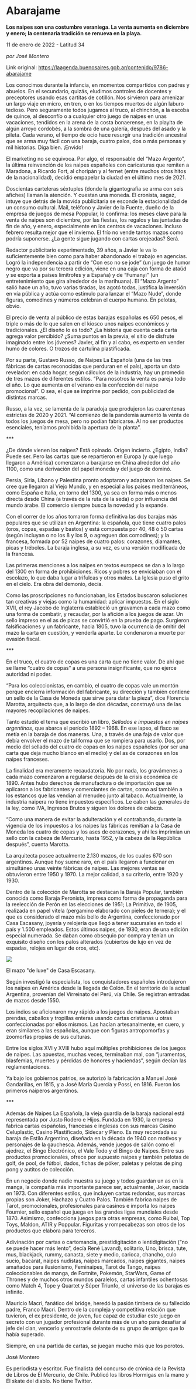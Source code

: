 # Abarajame

**Los naipes son una costumbre veraniega. La venta aumenta en diciembre y enero; la centenaria tradición se renueva en la playa.**

11 de enero de 2022 - Latitud 34

_por José Montero_

Link original: https://laagenda.buenosaires.gob.ar/contenido/9786-abarajame



Los conocimos durante la infancia, en momentos compartidos con padres y abuelos. En el secundario, quizás, eludimos controles de docentes y preceptores usando esas cartitas de cotillón. Nos sirvieron para amenizar un largo viaje en micro, en tren, o en los tiempos muertos de algún laburo tedioso. Pero seguramente todos jugamos al truco, al chinchón, a la escoba de quince, al desconfío o a cualquier otro juego de naipes en unas vacaciones, tendidos en la arena de la costa bonaerense, en la playita de algún arroyo cordobés, a la sombra de una galería, después del asado y la pileta. Cada verano, el tiempo de ocio hace resurgir una tradición ancestral que se arma muy fácil con una baraja, cuatro palos, dos o más personas y mil historias. Diga bien. ¡Envido!




El marketing no se equivoca. Por algo, el responsable del “Mazo Argento”, la última reinvención de los naipes españoles con caricaturas que remiten a Maradona, a Ricardo Fort, al choripán y al fernet (entre muchos otros hitos de la nacionalidad), decidió empapelar la ciudad en el último mes de 2021.




Doscientas carteleras séxtuples (donde la gigantografía se arma con seis afiches) llaman la atención. Y cuestan una moneda. El cronista, sagaz, intuye que detrás de la movida publicitaria se esconde la estacionalidad de un consumo cultural. Mail, teléfono y Javier de la Fuente, dueño de la empresa de juegos de mesa Poppular, lo confirma: los meses clave para la venta de naipes son diciembre, por las fiestas, los regalos y las juntadas de fin de año, y enero, especialmente en los centros de vacaciones. Incluso febrero resulta mejor que el invierno. El frío no vende tantos mazos como podría suponerse. ¿La gente sigue jugando con cartas orejeadas? Será.




Redactor publicitario experimentado, 39 años, a Javier le va lo suficientemente bien como para haber abandonado el trabajo en agencias. Logró la independencia a partir de “Con eso no se jode” (un juego de humor negro que va por su tercera edición, viene en una caja con forma de ataúd y se exporta a países limítrofes y a España) y de “Fumanyi” (un entretenimiento que gira alrededor de la marihuana). El “Mazo Argento” salió hace un año, tuvo varias tiradas, las agotó todas, justifica la inversión en vía pública y actúa como estímulo para lanzar el “Mazo Nude”, donde figuras, comodines y números celebran el cuerpo humano. En pelotas, obvio.




El precio de venta al público de estas barajas españolas es 650 pesos, el triple o más de lo que salen en el kiosco unos naipes económicos y tradicionales. ¿El diseño lo es todo? ¿La historia que cuenta cada carta agrega valor percibido? ¿Suma puntos en la previa, el sitio de disfrute imaginado entre los jóvenes? Javier, al fin y al cabo, es experto en vender humo de colores. O trozos de cartulina plastificada.




Por su parte, Gustavo Russo, de Naipes La Española (una de las tres fábricas de cartas reconocidas que perduran en el país), aporta un dato revelador: en cada hogar, según cálculos de la industria, hay un promedio de tres mazos de diferentes estilos. “Para nosotros la venta es pareja todo el año. Lo que aumenta en el verano es la confección del naipe promocional”. O sea, el que se imprime por pedido, con publicidad de distintas marcas.




Russo, a la vez, se lamenta de la paradoja que produjeron las cuarentenas estrictas de 2020 y 2021. “Al comienzo de la pandemia aumentó la venta de todos los juegos de mesa, pero no podían fabricarse. Al no ser productos esenciales, teníamos prohibida la apertura de la planta”.




\*\*\*




¿De dónde vienen los naipes? Está opinado. Origen incierto. ¿Egipto, India? Puede ser. Pero las cartas que se repartieron en Europa (y que luego llegaron a América) comenzaron a barajarse en China alrededor del año 1100, como una derivación del papel moneda y del juego de dominó.




Persia, Siria, Líbano y Palestina pronto adoptaron y adaptaron los naipes. Se cree que llegaron al Viejo Mundo, y en especial a los países mediterráneos, como España e Italia, en torno del 1300, ya sea en forma más o menos directa desde China (a través de la ruta de la seda) o por influencia del mundo árabe. El comercio siempre busca la novedad y la expande.




Con el correr de los años tomaron forma definitiva las dos barajas más populares que se utilizan en Argentina: la española, que tiene cuatro palos (oros, copas, espadas y bastos) y está compuesta por 40, 48 ó 50 cartas (según incluyan o no los 8 y los 9, o agreguen dos comodines); y la francesa, formada por 52 naipes de cuatro palos: corazones, diamantes, picas y tréboles. La baraja inglesa, a su vez, es una versión modificada de la francesa.




Las primeras menciones a los naipes en textos europeos se dan a lo largo del 1300 en forma de prohibiciones. Ricos y pobres se enviciaban con el escolazo, lo que daba lugar a trifulcas y otros males. La Iglesia puso el grito en el cielo. Era obra del demonio, decía.




Como las proscripciones no funcionaban, los Estados buscaron soluciones tan creativas y viejas como la humanidad: aplicar impuestos. En el siglo XVII, el rey Jacobo de Inglaterra estableció un gravamen a cada mazo como una forma de combatir, y recaudar, por la afición a los juegos de azar. Un sello impreso en el as de picas se convirtió en la prueba de pago. Surgieron falsificaciones y un fabricante, hacia 1805, tuvo la ocurrencia de omitir del mazo la carta en cuestión, y venderla aparte. Lo condenaron a muerte por evasión fiscal.




\*\*\*




En el truco, el cuatro de copas es una carta que no tiene valor. De ahí que se llame “cuatro de copas” a una persona insignificante, que no ejerce autoridad ni poder.




“Para los coleccionistas, en cambio, el cuatro de copas vale un montón porque encierra información del fabricante, su dirección y también contiene un sello de la Casa de Moneda que sirve para datar la pieza”, dice Florencia Marotta, arquitecta que, a lo largo de dos décadas, construyó una de las mayores recopilaciones de naipes.




Tanto estudió el tema que escribió un libro, *Sellados e impuestos en naipes argentinos*, que abarca el período 1892 – 1968. En ese lapso, el fisco se metía en la baraja de dos maneras. Una, a través de una faja de valor que debía envolver el mazo de tal forma que se rompiera para usarlo. Dos, por medio del sellado del cuatro de copas en los naipes españoles (por ser una carta que deja mucho blanco en el medio) y del as de corazones en los naipes franceses.




La finalidad era meramente recaudatoria. No por nada, los gravámenes a cada mazo comenzaron a regularse después de la crisis económica de 1890. Antes hubo derechos de manufactura o de importación que se aplicaron a los fabricantes y comerciantes de cartas, como así también a los estancos que las vendían al menudeo junto al tabaco. Actualmente, la industria naipera no tiene impuestos específicos. Le caben las generales de la ley, como IVA, Ingresos Brutos y siguen los dolores de cabeza.




“Como una manera de evitar la adulteración y el contrabando, durante la vigencia de los impuestos a los naipes las fábricas remitían a la Casa de Moneda los cuatro de copas y los ases de corazones, y ahí les imprimían un sello con la cabeza de Mercurio, hasta 1952, y la cabeza de la República después”, cuenta Marotta.




La arquitecta posee actualmente 2.130 mazos, de los cuales 670 son argentinos. Aunque hoy suene raro, en el país llegaron a funcionar en simultáneo unas veinte fábricas de naipes. Las mejores ventas se obtuvieron entre 1950 y 1970. La mejor calidad, a su criterio, entre 1920 y 1930.




Dentro de la colección de Marotta se destacan la Baraja Popular, también conocida como Baraja Peronista, impresa como forma de propaganda para la reelección de Perón en las elecciones de 1951; La Primitiva, de 1905, realizada en papel vitela (pergamino elaborado con pieles de ternera); y el que es considerado el mazo más bello de Argentina, confeccionado por Casa Escasany, joyería y relojería que llegó a tener sucursales en todo el país y 1.500 empleados. Estos últimos naipes, de 1930, eran de una edición especial numerada. Se daban como obsequio por compra y tenían un exquisito diseño con los palos alterados (cubiertos de lujo en vez de espadas, relojes en lugar de oros, etc).




![](https://cdn.feater.me/files/images/132974/816df93d-e90c-4a8f-bec6-fad4932022d3.png)




El mazo "de luxe" de Casa Escasany.




Según investigó la especialista, los conquistadores españoles introdujeron los naipes en América desde la llegada de Colón. En el territorio de la actual Argentina, provenían del Virreinato del Perú, vía Chile. Se registran entradas de mazos desde 1550.




Los indios se aficionaron muy rápido a los juegos de naipes. Apostaban prendas, caballos y tropillas enteras usando cartas cristianas u otras confeccionadas por ellos mismos. Las hacían artesanalmente, en cuero, y eran similares a las españolas, aunque con figuras antropomorfas y zoomorfas propias de sus culturas.




Entre los siglos XVI y XVIII hubo aquí múltiples prohibiciones de los juegos de naipes. Las apuestas, muchas veces, terminaban mal, con “juramentos, blasfemias, muertes y pérdidas de honores y haciendas”, según decían las reglamentaciones.




Ya bajo los gobiernos patrios, se autorizó la fabricación a Manuel José Gandarillas, en 1815, y a José María Quercia y Possi, en 1816. Fueron los primeros naiperos argentinos.




\*\*\*




Además de Naipes La Española, la vieja guardia de la baraja nacional está representada por Justo Rodero e Hijos. Fundada en 1930, la empresa fabrica cartas españolas, francesas e inglesas con sus marcas Casino Celuplastic, Casino Plastificado, Sidecar y Pleno. Es muy recordada su baraja de Estilo Argentino, diseñada en la década de 1940 con motivos y personajes de la gauchesca. Además, vende juegos de salón como el ajedrez, el Bingo Electrónico, el Vale Todo y el Bingo de Naipes. Entre sus productos promocionales, ofrece por supuesto naipes y también pelotas de golf, de pool, de fútbol, dados, fichas de póker, paletas y pelotas de ping pong y autitos de colección.




En un negocio donde nadie muestra su juego y todos guardan un as en la manga, la compañía más importante parece ser, actualmente, Joker, nacida en 1973. Con diferentes estilos, que incluyen cartas redondas, sus marcas propias son Joker, Hachazo y Cuatro Palos. También fabrica naipes de Tarot, promocionales, profesionales para casinos e importa los naipes Fournier, sello español que juega en las grandes ligas mundiales desde 1870. Asimismo, confecciona juegos para otras empresas, como Ruibal, Top Toys, Maldon, ATIR y Poppular. Figuritas y rompecabezas son otros de los productos que elabora para terceros.




Adivinación por cartas o cartomancia, prestidigitación o lentidigitación (“no se puede hacer más lento”, decía René Lavand), solitario, Uno, brisca, tute, mus, blackjack, rummy, canasta, siete y medio, carioca, chancho, culo sucio, bacarat, naipes nudistas, naipes marcados, naipes gigantes, naipes amañados para ilusionismo, Feminaipes, Tarot de Tango, naipes coleccionables de manga, de Fortnite, Pokemón, StarWars, Game of Thrones y de muchos otros mundos paralelos, cartas infantiles ochentosas como Match 4, Tope y Quartet y Súper Triunfo, el universo de las barajas es infinito.




Mauricio Macri, fanático del bridge, heredó la pasión timbera de su fallecido padre, Franco Macri. Dentro de la compleja y competitiva relación que tuvieron, el ex presidente, de joven, fue capaz de estudiar este juego en secreto con un jugador profesional durante más de un año para desafiar al jefe del clan, vencerlo y enrostrarle delante de su grupo de amigos que lo había superado.




Siempre, en una partida de cartas, se juegan mucho más que los porotos.




José Montero




Es periodista y escritor. Fue finalista del concurso de crónica de la Revista de Libros de El Mercurio, de Chile. Publicó los libros Hormigas en la mano y El skate del diablo. No tiene Twitter.



